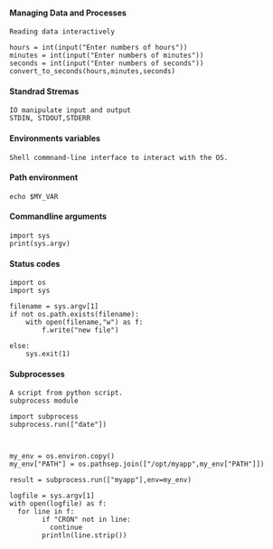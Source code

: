 #### Managing Data and Processes

	Reading data interactively
	
	hours = int(input("Enter numbers of hours"))
	minutes = int(input("Enter numbers of minutes"))
	seconds = int(input("Enter numbers of seconds"))
	convert_to_seconds(hours,minutes,seconds)

#### Standrad Stremas

	IO manipulate input and output
	STDIN, STDOUT,STDERR
	
#### Environments variables

	Shell commnand-line interface to interact with the OS.

#### Path environment

	echo $MY_VAR

#### Commandline arguments

	import sys
	print(sys.argv)
#### Status codes

	import os
	import sys
	
	filename = sys.argv[1]
	if not os.path.exists(filename):
		with open(filename,"w") as f:
			f.write("new file")

	else:
		sys.exit(1)

#### Subprocesses 

	A script from python script.
	subprocess module

	import subprocess
	subprocess.run(["date"])



	my_env = os.environ.copy()
	my_env["PATH"] = os.pathsep.join(["/opt/myapp",my_env["PATH"]])
	
	result = subprocess.run(["myapp"],env=my_env)		

	logfile = sys.argv[1]
	with open(logfile) as f:
	  for line in f:
            if "CRON" not in line:
              continue
            println(line.strip())


